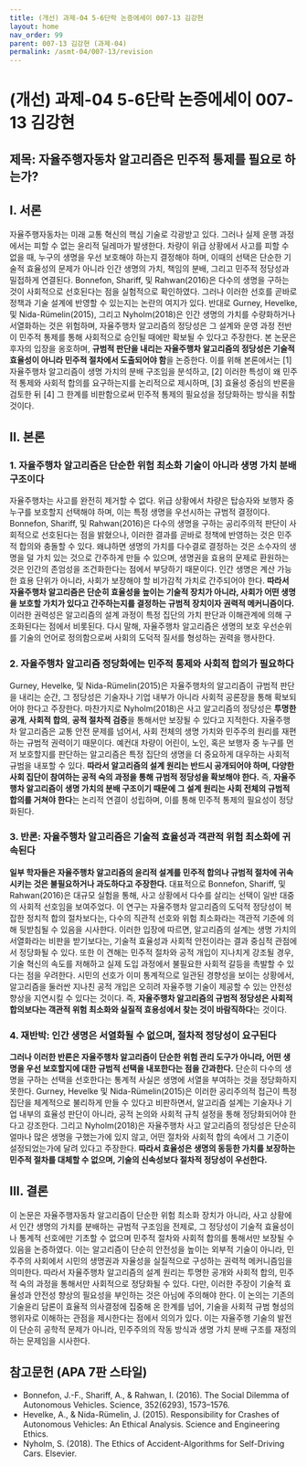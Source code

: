 ```yaml
---
title: (개선) 과제-04 5-6단락 논증에세이 007-13 김강현
layout: home
nav_order: 99
parent: 007-13 김강현 (과제-04)
permalink: /asmt-04/007-13/revision
---
```


# (개선) 과제-04 5-6단락 논증에세이 007-13 김강현 

## 제목: 자율주행자동차 알고리즘은 민주적 통제를 필요로 하는가?

## I. 서론

자율주행자동차는 미래 교통 혁신의 핵심 기술로 각광받고 있다. 그러나 실제 운행 과정에서는 피할 수 없는 윤리적 딜레마가 발생한다. 차량이 위급 상황에서 사고를 피할 수 없을 때, 누구의 생명을 우선 보호해야 하는지 결정해야 하며, 이때의 선택은 단순한 기술적 효율성의 문제가 아니라 인간 생명의 가치, 책임의 분배, 그리고 민주적 정당성과 밀접하게 연결된다. Bonnefon, Shariff, 및 Rahwan(2016)은 다수의 생명을 구하는 것이 사회적으로 선호된다는 점을 실험적으로 확인하였다. 그러나 이러한 선호를 곧바로 정책과 기술 설계에 반영할 수 있는지는 논란의 여지가 있다. 반대로 Gurney, Hevelke, 및 Nida-Rümelin(2015), 그리고 Nyholm(2018)은 인간 생명의 가치를 수량화하거나 서열화하는 것은 위험하며, 자율주행차 알고리즘의 정당성은 그 설계와 운영 과정 전반이 민주적 통제를 통해 사회적으로 승인될 때에만 확보될 수 있다고 주장한다. 본 논문은 후자의 입장을 옹호하며, **규범적 판단을 내리는 자율주행차 알고리즘의 정당성은 기술적 효율성이 아니라 민주적 절차에서 도출되어야 함**을 논증한다. 이를 위해 본론에서는 [1] 자율주행차 알고리즘이 생명 가치의 분배 구조임을 분석하고, [2] 이러한 특성이 왜 민주적 통제와 사회적 합의를 요구하는지를 논리적으로 제시하며, [3] 효율성 중심의 반론을 검토한 뒤 [4] 그 한계를 비판함으로써 민주적 통제의 필요성을 정당화하는 방식을 취할 것이다.

## II. 본론

### 1. 자율주행차 알고리즘은 단순한 위험 최소화 기술이 아니라 생명 가치 분배 구조이다

자율주행차는 사고를 완전히 제거할 수 없다. 위급 상황에서 차량은 탑승자와 보행자 중 누구를 보호할지 선택해야 하며, 이는 특정 생명을 우선시하는 규범적 결정이다. Bonnefon, Shariff, 및 Rahwan(2016)은 다수의 생명을 구하는 공리주의적 판단이 사회적으로 선호된다는 점을 밝혔으나, 이러한 결과를 곧바로 정책에 반영하는 것은 민주적 합의와 충돌할 수 있다. 왜냐하면 생명의 가치를 다수결로 결정하는 것은 소수자의 생명을 덜 가치 있는 것으로 간주하게 만들 수 있으며, 생명권을 효용의 문제로 환원하는 것은 인간의 존엄성을 조건화한다는 점에서 부당하기 때문이다. 인간 생명은 계산 가능한 효용 단위가 아니라, 사회가 보장해야 할 비가감적 가치로 간주되어야 한다. **따라서 자율주행차 알고리즘은 단순히 효율성을 높이는 기술적 장치가 아니라, 사회가 어떤 생명을 보호할 가치가 있다고 간주하는지를 결정하는 규범적 장치이자 권력적 메커니즘이다.** 이러한 권력성은 알고리즘의 설계 과정이 특정 집단의 가치 판단과 이해관계에 의해 구조화된다는 점에서 비롯된다. 다시 말해, 자율주행차 알고리즘은 생명의 보호 우선순위를 기술의 언어로 정의함으로써 사회의 도덕적 질서를 형성하는 권력을 행사한다.

### 2. 자율주행차 알고리즘 정당화에는 민주적 통제와 사회적 합의가 필요하다

Gurney, Hevelke, 및 Nida-Rümelin(2015)은 자율주행차의 알고리즘이 규범적 판단을 내리는 순간, 그 정당성은 기술자나 기업 내부가 아니라 사회적 공론장을 통해 확보되어야 한다고 주장한다. 마찬가지로 Nyholm(2018)은 사고 알고리즘의 정당성은 **투명한 공개**, **사회적 합의**, **공적 절차적 검증**을 통해서만 보장될 수 있다고 지적한다. 자율주행차 알고리즘은 교통 안전 문제를 넘어서, 사회 전체의 생명 가치와 민주주의 원리를 재편하는 규범적 권력이기 때문이다. 예컨대 차량이 어린이, 노인, 혹은 보행자 중 누구를 먼저 보호할지를 판단하는 알고리즘은 특정 집단의 생명을 더 중요하게 대우하는 사회적 규범을 내포할 수 있다. **따라서 알고리즘의 설계 원리는 반드시 공개되어야 하며, 다양한 사회 집단이 참여하는 공적 숙의 과정을 통해 규범적 정당성을 확보해야 한다.** 즉, **자율주행차 알고리즘이 생명 가치의 분배 구조이기 때문에 그 설계 원리는 사회 전체의 규범적 합의를 거쳐야 한다**는 논리적 연결이 성립하며, 이를 통해 민주적 통제의 필요성이 정당화된다.

### 3. 반론: 자율주행차 알고리즘은 기술적 효율성과 객관적 위험 최소화에 귀속된다

**일부 학자들은 자율주행차 알고리즘의 윤리적 설계를 민주적 합의나 규범적 절차에 귀속시키는 것은 불필요하거나 과도하다고 주장한다.** 대표적으로 Bonnefon, Shariff, 및 Rahwan(2016)은 대규모 실험을 통해, 사고 상황에서 다수를 살리는 선택이 일반 대중의 사회적 선호임을 보여주었다. 이 연구는 자율주행차 알고리즘의 도덕적 정당성이 복잡한 정치적 합의 절차보다는, 다수의 직관적 선호와 위험 최소화라는 객관적 기준에 의해 뒷받침될 수 있음을 시사한다. 이러한 입장에 따르면, 알고리즘의 설계는 생명 가치의 서열화라는 비판을 받기보다는, 기술적 효율성과 사회적 안전이라는 결과 중심적 관점에서 정당화될 수 있다. 또한 이 견해는 민주적 절차와 공적 개입이 지나치게 강조될 경우, 기술 혁신의 속도를 저해하고 실제 도입 과정에서 불필요한 사회적 갈등을 촉발할 수 있다는 점을 우려한다. 시민의 선호가 이미 통계적으로 일관된 경향성을 보이는 상황에서, 알고리즘을 둘러싼 지나친 공적 개입은 오히려 자율주행 기술이 제공할 수 있는 안전성 향상을 지연시킬 수 있다는 것이다. 즉, **자율주행차 알고리즘의 규범적 정당성은 사회적 합의보다는 객관적 위험 최소화와 실질적 효용성에서 찾는 것이 바람직하다**는 것이다.

### 4. 재반박: 인간 생명은 서열화될 수 없으며, 절차적 정당성이 요구된다

**그러나 이러한 반론은 자율주행차 알고리즘이 단순한 위험 관리 도구가 아니라, 어떤 생명을 우선 보호할지에 대한 규범적 선택을 내포한다는 점을 간과한다.** 단순히 다수의 생명을 구하는 선택을 선호한다는 통계적 사실은 생명에 서열을 부여하는 것을 정당화하지 못한다. Gurney, Hevelke 및 Nida-Rümelin(2015)은 이러한 공리주의적 접근이 특정 집단을 체계적으로 불리하게 만들 수 있다고 비판하면서, 알고리즘 설계는 기술자나 기업 내부의 효율성 판단이 아니라, 공적 논의와 사회적 규칙 설정을 통해 정당화되어야 한다고 강조한다. 그리고 Nyholm(2018)은 자율주행차 사고 알고리즘의 정당성은 단순히 얼마나 많은 생명을 구했는가에 있지 않고, 어떤 절차와 사회적 합의 속에서 그 기준이 설정되었는가에 달려 있다고 주장한다. **따라서 효율성은 생명의 동등한 가치를 보장하는 민주적 절차를 대체할 수 없으며, 기술의 신속성보다 절차적 정당성이 우선한다.**

## III. 결론  

이 논문은 자율주행자동차 알고리즘이 단순한 위험 최소화 장치가 아니라, 사고 상황에서 인간 생명의 가치를 분배하는 규범적 구조임을 전제로, 그 정당성이 기술적 효율성이나 통계적 선호에만 기초할 수 없으며 민주적 절차와 사회적 합의를 통해서만 보장될 수 있음을 논증하였다. 이는 알고리즘이 단순히 안전성을 높이는 외부적 기술이 아니라, 민주주의 사회에서 시민의 생명권과 자율성을 실질적으로 구성하는 권력적 메커니즘임을 의미한다. 따라서 자율주행차 알고리즘의 설계 원리는 투명한 공개와 사회적 합의, 민주적 숙의 과정을 통해서만 사회적으로 정당화될 수 있다. 다만, 이러한 주장이 기술적 효율성과 안전성 향상의 필요성을 부인하는 것은 아님에 주의해야 한다. 이 논의는 기존의 기술윤리 담론이 효율적 의사결정에 집중해 온 한계를 넘어, 기술을 사회적 규범 형성의 행위자로 이해하는 관점을 제시한다는 점에서 의의가 있다. 이는 자율주행 기술의 발전이 단순히 공학적 문제가 아니라, 민주주의의 작동 방식과 생명 가치 분배 구조를 재정의하는 문제임을 시사한다.

## 참고문헌 (APA 7판 스타일)

- Bonnefon, J.-F., Shariff, A., & Rahwan, I. (2016). The Social Dilemma of Autonomous Vehicles. Science, 352(6293), 1573–1576.
- Hevelke, A., & Nida-Rümelin, J. (2015). Responsibility for Crashes of Autonomous Vehicles: An Ethical Analysis. Science and Engineering Ethics.
- Nyholm, S. (2018). The Ethics of Accident-Algorithms for Self-Driving Cars. Elsevier.

